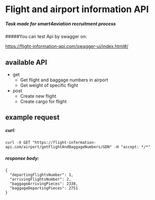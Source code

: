 # Flight and airport information API

##### Task made for smart4aviation recruitment process 

#####You can test Api by swagger on:

https://flight-information-api.com/swagger-ui/index.html#/

## available API
- get
    - Get flight and baggage numbers in airport
    - Get weight of specific flight
- post
    - Create new flight
    - Create cargo for flight
    
## example request

##### curl:
    curl -X GET "https://flight-information-api.com/airport/getFlightAndBaggageNumbers/GDN" -H "accept: */*"
    
##### response body:

    {
      "departingFlightsNumber": 1,
      "arrivingFlightsNumber": 2,
      "baggageArrivingPieces": 2338,
      "baggageDepartingPieces": 2751
    }